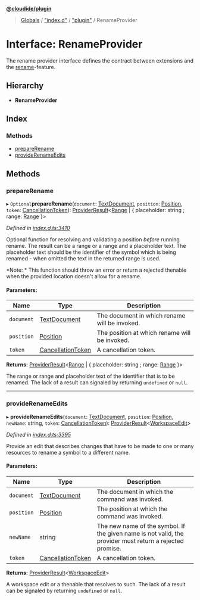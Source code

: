 **[@cloudide/plugin](../README.md)**

> [Globals](../README.md) / ["index.d"](../modules/_index_d_.md) / ["plugin"](../modules/_index_d_._plugin_.md) / RenameProvider

# Interface: RenameProvider

The rename provider interface defines the contract between extensions and
the [rename](https://code.visualstudio.com/docs/editor/editingevolved#_rename-symbol)-feature.

## Hierarchy

* **RenameProvider**

## Index

### Methods

* [prepareRename](_index_d_._plugin_.renameprovider.md#preparerename)
* [provideRenameEdits](_index_d_._plugin_.renameprovider.md#providerenameedits)

## Methods

### prepareRename

▸ `Optional`**prepareRename**(`document`: [TextDocument](_index_d_._plugin_.textdocument.md), `position`: [Position](../classes/_index_d_._plugin_.position.md), `token`: [CancellationToken](_index_d_._plugin_.cancellationtoken.md)): [ProviderResult](../modules/_index_d_._plugin_.md#providerresult)\<[Range](../classes/_index_d_._plugin_.range.md) \| { placeholder: string ; range: [Range](../classes/_index_d_._plugin_.range.md)  }>

*Defined in [index.d.ts:3410](https://github.com/shuyaqian/cloudide-plugin-api/blob/9d985be/index.d.ts#L3410)*

Optional function for resolving and validating a position *before* running rename. The result can
be a range or a range and a placeholder text. The placeholder text should be the identifier of the symbol
which is being renamed - when omitted the text in the returned range is used.

*Note: * This function should throw an error or return a rejected thenable when the provided location
doesn't allow for a rename.

#### Parameters:

Name | Type | Description |
------ | ------ | ------ |
`document` | [TextDocument](_index_d_._plugin_.textdocument.md) | The document in which rename will be invoked. |
`position` | [Position](../classes/_index_d_._plugin_.position.md) | The position at which rename will be invoked. |
`token` | [CancellationToken](_index_d_._plugin_.cancellationtoken.md) | A cancellation token. |

**Returns:** [ProviderResult](../modules/_index_d_._plugin_.md#providerresult)\<[Range](../classes/_index_d_._plugin_.range.md) \| { placeholder: string ; range: [Range](../classes/_index_d_._plugin_.range.md)  }>

The range or range and placeholder text of the identifier that is to be renamed. The lack of a result can signaled by returning `undefined` or `null`.

___

### provideRenameEdits

▸ **provideRenameEdits**(`document`: [TextDocument](_index_d_._plugin_.textdocument.md), `position`: [Position](../classes/_index_d_._plugin_.position.md), `newName`: string, `token`: [CancellationToken](_index_d_._plugin_.cancellationtoken.md)): [ProviderResult](../modules/_index_d_._plugin_.md#providerresult)\<[WorkspaceEdit](../classes/_index_d_._plugin_.workspaceedit.md)>

*Defined in [index.d.ts:3395](https://github.com/shuyaqian/cloudide-plugin-api/blob/9d985be/index.d.ts#L3395)*

Provide an edit that describes changes that have to be made to one
or many resources to rename a symbol to a different name.

#### Parameters:

Name | Type | Description |
------ | ------ | ------ |
`document` | [TextDocument](_index_d_._plugin_.textdocument.md) | The document in which the command was invoked. |
`position` | [Position](../classes/_index_d_._plugin_.position.md) | The position at which the command was invoked. |
`newName` | string | The new name of the symbol. If the given name is not valid, the provider must return a rejected promise. |
`token` | [CancellationToken](_index_d_._plugin_.cancellationtoken.md) | A cancellation token. |

**Returns:** [ProviderResult](../modules/_index_d_._plugin_.md#providerresult)\<[WorkspaceEdit](../classes/_index_d_._plugin_.workspaceedit.md)>

A workspace edit or a thenable that resolves to such. The lack of a result can be
signaled by returning `undefined` or `null`.
